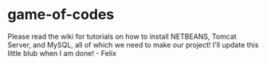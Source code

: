 # game-of-codes

Please read the wiki for tutorials on how to install NETBEANS, Tomcat Server, and MySQL, all of which we need to make our project!
I'll update this little blub when I am done! - Felix